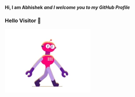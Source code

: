 **Hi, I am Abhishek** ***and I welcome you to my GitHub Profile***
### Hello Visitor 👋
![image](./200.webp)